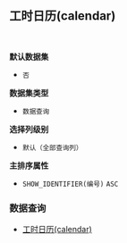## 工时日历(calendar) <!-- {docsify-ignore-all} -->



<br>
<p class="panel-title"><b>默认数据集</b></p>

* `否`

<p class="panel-title"><b>数据集类型</b></p>

* `数据查询`

<p class="panel-title"><b>选择列级别</b></p>

* `默认（全部查询列）`


<p class="panel-title"><b>主排序属性</b></p>

* `SHOW_IDENTIFIER(编号)` `ASC`



### 数据查询
  * [工时日历(calendar)](module/Base/workload/query/calendar)
